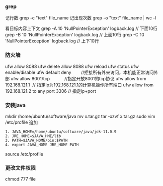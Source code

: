 ### grep

记行数 
grep -c "text" file_name
记出现次数
grep -o "text" file_name | wc -l 

看目标内容上下文
grep -A 10 'NullPointerException' logback.log  // 下面10行
grep -B 10 'NullPointerException' logback.log  // 上面10行
grep -C 10 'NullPointerException' logback.log  // 上下10行

### 防火墙
ufw allow 8088
ufw delete allow 8088
ufw reload
ufw status
ufw enable/disable
ufw default deny        //拒接所有外来访问，本机能正常访问外部
ufw allow 8001/tcp            //指定开放8001的tcp协议
ufw allow from 192.168.121.1  // 指定ip为192.168.121.1的计算机操作所有端口
ufw allow from 192.168.121.2 to any port 3306  // 指定ip+port

### 安装java
mkdir /home/ubuntu/software/java
mv x.tar.gz 
tar -xzvf x.tar.gz
sudo vim /etc/profile
追加
```vim
1. JAVA_HOME=/home/ubuntu/software/java/jdk-11.0.9
2. JRE_HOME=$JAVA_HME/lib
3. PATH=$JAVA_HOME/bin:$PATH 
4. export JAVA_HOME JRE_HOME PATH
```
source /etc/profile

### 更改文件权限
chmod 777 file